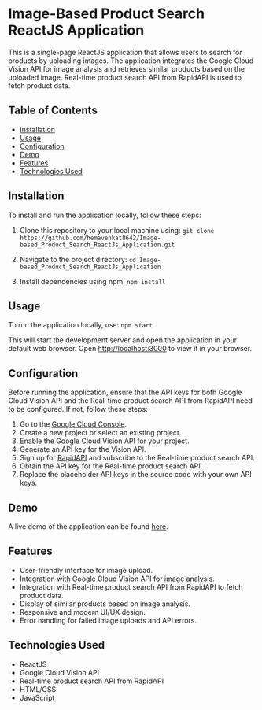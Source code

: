 # Image-Based Product Search ReactJS Application

This is a single-page ReactJS application that allows users to search for products by uploading images. The application integrates the Google Cloud Vision API for image analysis and retrieves similar products based on the uploaded image. Real-time product search API from RapidAPI is used to fetch product data.


## Table of Contents

- [Installation](#installation)
- [Usage](#usage)
- [Configuration](#configuration)
- [Demo](#demo)
- [Features](#features)
- [Technologies Used](#technologies-used)


## Installation

To install and run the application locally, follow these steps:

1. Clone this repository to your local machine using:
`git clone https://github.com/hemavenkat8642/Image-based_Product_Search_ReactJs_Application.git`

2. Navigate to the project directory:
`cd Image-based_Product_Search_ReactJs_Application`

3. Install dependencies using npm:
`npm install`


## Usage

To run the application locally, use:
`npm start`

This will start the development server and open the application in your default web browser.
Open [http://localhost:3000](http://localhost:3000) to view it in your browser.


## Configuration

Before running the application, ensure that the API keys for both Google Cloud Vision API and the Real-time product search API from RapidAPI need to be configured. If not, follow these steps:

1. Go to the [Google Cloud Console](https://console.cloud.google.com/).
2. Create a new project or select an existing project.
3. Enable the Google Cloud Vision API for your project.
4. Generate an API key for the Vision API.
5. Sign up for [RapidAPI](https://rapidapi.com/) and subscribe to the Real-time product search API.
6. Obtain the API key for the Real-time product search API.
7. Replace the placeholder API keys in the source code with your own API keys.


## Demo

A live demo of the application can be found [here](https://drive.google.com/file/d/1LEHAu19D8pKVHA96f95loDWfafHJfeBf/view?usp=sharing).


## Features

- User-friendly interface for image upload.
- Integration with Google Cloud Vision API for image analysis.
- Integration with Real-time product search API from RapidAPI to fetch product data.
- Display of similar products based on image analysis.
- Responsive and modern UI/UX design.
- Error handling for failed image uploads and API errors.


## Technologies Used

- ReactJS
- Google Cloud Vision API
- Real-time product search API from RapidAPI
- HTML/CSS
- JavaScript

